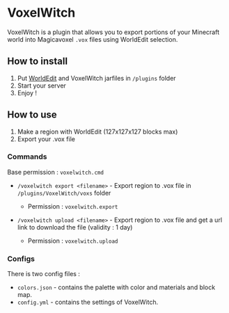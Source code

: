 # VoxelWitch

VoxelWitch is a plugin that allows you to export portions of your Minecraft world into Magicavoxel `.vox` files using WorldEdit selection.

## How to install

1. Put [WorldEdit](https://dev.bukkit.org/projects/worldedit/files) and VoxelWitch jarfiles in `/plugins` folder
2. Start your server
3. Enjoy !

## How to use

1. Make a region with WorldEdit (127x127x127 blocks max)
2. Export your .vox file

### Commands

Base permission : `voxelwitch.cmd`

* `/voxelwitch export <filename>` - Export region to .vox file in `/plugins/VoxelWitch/voxs` folder

  * Permission : `voxelwitch.export`
      
* `/voxelwitch upload <filename>` - Export region to .vox file and get a url link to download the file (validity : 1 day)

  * Permission : `voxelwitch.upload`

### Configs

There is two config files :
* `colors.json` - contains the palette with color and materials and block map.
* `config.yml`  - contains the settings of VoxelWitch.
